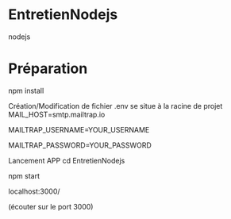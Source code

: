 # EntretienNodejs
nodejs

# Préparation
npm install

Création/Modification de fichier .env se situe à la racine de projet
MAIL_HOST=smtp.mailtrap.io

MAILTRAP_USERNAME=YOUR_USERNAME

MAILTRAP_PASSWORD=YOUR_PASSWORD

Lancement APP
cd EntretienNodejs

npm start

localhost:3000/

(écouter sur le port 3000)
